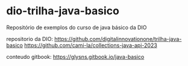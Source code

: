 # dio-trilha-java-basico
Repositório de exemplos do curso de java básico da DIO

repositorio da DIO:
https://github.com/digitalinnovationone/trilha-java-basico
https://github.com/cami-la/collections-java-api-2023

conteudo gitbook:
https://glysns.gitbook.io/java-basico

